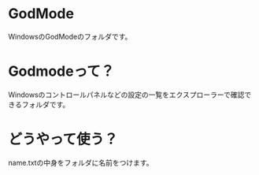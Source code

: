 # GodMode

WindowsのGodModeのフォルダです。

# Godmodeって？

Windowsのコントロールパネルなどの設定の一覧をエクスプローラーで確認できるフォルダです。

# どうやって使う？
name.txtの中身をフォルダに名前をつけます。